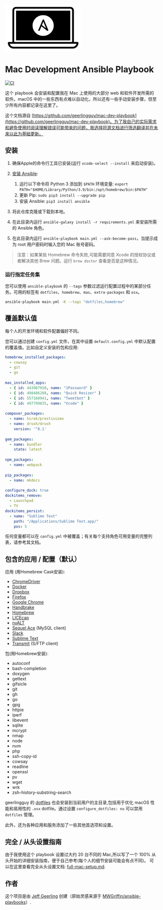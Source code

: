 <img src="https://raw.githubusercontent.com/geerlingguy/mac-dev-playbook/master/files/Mac-Dev-Playbook-Logo.png" width="250" height="156" alt="Mac Dev Playbook Logo" />

# Mac Development Ansible Playbook

[![CI][badge-gh-actions]][link-gh-actions]

这个 playbook 会安装和配置我在 Mac 上使用的大部分 web 和软件开发所需的软件。macOS 中的一些东西有点难以自动化，所以还有一些手动安装步骤，但至少所有内容都记录在这里了。

这个文档源自 [https://github.com/geerlingguy/mac-dev-playbook](https://github.com/geerlingguy/mac-dev-playbook)。为了我自己的实际需求和避免使用时阅读理解错误可能带来的问题，我选择将源文档进行筛选翻译并在未来以此为基础更新。

## 安装

  1. 确保Apple的命令行工具已安装(运行 `xcode-select --install` 来启动安装)。
  2. [安装 Ansible](https://docs.ansible.com/ansible/latest/installation_guide/index.html):

     1. 运行以下命令将 Python 3 添加到 `$PATH` 环境变量: `export PATH="$HOME/Library/Python/3.9/bin:/opt/homebrew/bin:$PATH"`
     2. 更新 Pip: `sudo pip3 install --upgrade pip`
     3. 安装 Ansible: `pip3 install ansible`

  3. 将此仓库克隆或下载到本地。
  4. 在此目录内运行 `ansible-galaxy install -r requirements.yml` 来安装所需的 Ansible 角色。
  5. 在此目录内运行 `ansible-playbook main.yml --ask-become-pass`，当提示成为 root 用户密码时输入您的 Mac 账号密码。

> 注意：如果某些 Homebrew 命令失败,可能需要同意 Xcode 的授权协议或者解决其他 Brew 问题。运行 `brew doctor` 查看是否是这种情况。

### 运行指定任务集

您可以使用 `ansible-playbook` 的 `--tags` 参数过滤运行配置过程中的某部分任务。可用的标签有 `dotfiles`、`homebrew`、`mas`、`extra-packages` 和 `osx`。

```bash
ansible-playbook main.yml -K --tags "dotfiles,homebrew"
```

## 覆盖默认值

每个人的开发环境和软件配置偏好不同。

您可以通过创建 `config.yml` 文件，在其中设置 `default.config.yml` 中默认配置的覆盖值。比如自定义安装的包和应用:

```yaml
homebrew_installed_packages:
  - cowsay
  - git
  - go

mas_installed_apps:
  - { id: 443987910, name: "1Password" }
  - { id: 498486288, name: "Quick Resizer" }
  - { id: 557168941, name: "Tweetbot" }
  - { id: 497799835, name: "Xcode" }

composer_packages:
  - name: hirak/prestissimo
  - name: drush/drush
    version: '^8.1'

gem_packages:
  - name: bundler
    state: latest

npm_packages:
  - name: webpack

pip_packages:
  - name: mkdocs

configure_dock: true
dockitems_remove:
  - Launchpad
  - TV
dockitems_persist:
  - name: "Sublime Text"
    path: "/Applications/Sublime Text.app/"
    pos: 5
```

任何变量都可以在 `config.yml` 中被覆盖；有关每个支持角色可用变量的完整列表，请参考其文档。

## 包含的应用 / 配置（默认）

应用 (用Homebrew Cask安装):

  - [ChromeDriver](https://sites.google.com/chromium.org/driver/)
  - [Docker](https://www.docker.com/)
  - [Dropbox](https://www.dropbox.com/)
  - [Firefox](https://www.mozilla.org/en-US/firefox/new/)
  - [Google Chrome](https://www.google.com/chrome/)
  - [Handbrake](https://handbrake.fr/)
  - [Homebrew](http://brew.sh/)
  - [LICEcap](http://www.cockos.com/licecap/)
  - [nvALT](http://brettterpstra.com/projects/nvalt/)
  - [Sequel Ace](https://sequel-ace.com) (MySQL client)
  - [Slack](https://slack.com/)
  - [Sublime Text](https://www.sublimetext.com/)
  - [Transmit](https://panic.com/transmit/) (S/FTP client)

包(用Homebrew安装):

  - autoconf
  - bash-completion
  - doxygen
  - gettext
  - gifsicle
  - git
  - gh
  - go
  - gpg
  - httpie
  - iperf
  - libevent
  - sqlite
  - mcrypt
  - nmap
  - node
  - nvm
  - php
  - ssh-copy-id
  - cowsay
  - readline
  - openssl
  - pv
  - wget
  - wrk
  - zsh-history-substring-search

geerlingguy 的 [dotfiles](https://github.com/geerlingguy/dotfiles) 也会安装到当前用户的主目录,包括用于优化 macOS 性能和易用性的 `.osx` dotfile。通过设置 `configure_dotfiles: no` 可以禁用 `dotfiles` 管理。

此外，还为各种应用和服务添加了一些其他首选项和设置。

## 完全 / 从头设置指南

由于我使用这个 playbook 设置过大约 20 台不同的 Mac,所以写了一个 100% 从头开始的详细安装指南，便于自己参考(每个人的细节安装可能会有点不同)。
可以在这里查看完全从头设置文档: [full-mac-setup.md](full-mac-setup.md).

## 作者

这个项目是由 [Jeff Geerling](https://www.jeffgeerling.com/) 创建（原始灵感来源于 [MWGriffin/ansible-playbooks](https://github.com/MWGriffin/ansible-playbooks)）.

[badge-gh-actions]: https://github.com/geerlingguy/mac-dev-playbook/workflows/CI/badge.svg?event=push
[link-gh-actions]: https://github.com/geerlingguy/mac-dev-playbook/actions?query=workflow%3ACI
